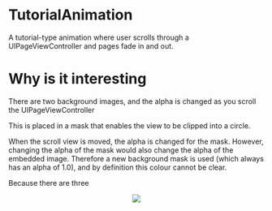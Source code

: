 # TutorialAnimation
A tutorial-type animation where user scrolls through a UIPageViewController and pages fade in and out.

# Why is it interesting

There are two background images, and the alpha is changed as you scroll the UIPageViewController

This is placed in a mask that enables the view to be clipped into a circle.

When the scroll view is moved, the alpha is changed for the mask. However, changing the alpha of the mask would also change the alpha of the embedded image. Therefore a new background mask is used (which always has an alpha of 1.0), and by definition this colour cannot be clear.

Because there are three 

<p align="center">
  <img src="https://github.com/stevencurtis/cleantableviews/blob/master/standardtable.png" width="" height="">
</p>

